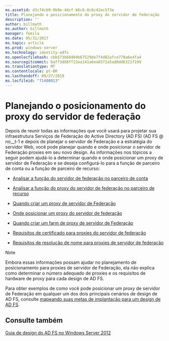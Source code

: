 ```yaml
---
ms.assetid: d3cf4cb9-9b9e-4dcf-b6c6-8c6c42ec5f3e
title: Planejando o posicionamento do proxy do servidor de federação
description: ''
author: billmath
ms.author: billmath
manager: femila
ms.date: 05/31/2017
ms.topic: article
ms.prod: windows-server
ms.technology: identity-adfs
ms.openlocfilehash: cbb573b60404b67529de7f4d82afce770a6e4fa4
ms.sourcegitcommit: 6aff3d88ff22ea141a6ea6572a5ad8dd6321f199
ms.translationtype: MT
ms.contentlocale: pt-BR
ms.lasthandoff: 09/27/2019
ms.locfileid: "71408013"
---
```

# <a name="planning-federation-server-proxy-placement"></a>Planejando o posicionamento do proxy do servidor de federação

Depois de reunir todas as informações que você usará para projetar sua infraestrutura Serviços de Federação do Active Directory (AD FS) \(AD FS @ no__t-1 e depois de planejar o servidor de Federação e a estratégia do servidor Web, você pode planejar quando e onde posicionar o servidor de Federação proxies em seu novo design. As informações nos tópicos a seguir podem ajudá-lo a determinar quando e onde posicionar um proxy de servidor de Federação e se deseja configurá-lo para a função de parceiro de conta ou a função de parceiro de recurso:  
  
-   [Analisar a função do servidor de federação no parceiro de conta](Review-the-Role-of-the-Federation-Server-in-the-Account-Partner.md)  
  
-   [Analisar a função do proxy do servidor de federação no parceiro de recurso](Review-the-Role-of-the-Federation-Server-Proxy-in-the-Resource-Partner.md)  
  
-   [Quando criar um proxy de servidor de Federação](When-to-Create-a-Federation-Server-Proxy.md)  
  
-   [Onde posicionar um proxy do servidor de federação](Where-to-Place-a-Federation-Server-Proxy.md)  
  
-   [Quando criar um farm de proxy de servidor de Federação](When-to-Create-a-Federation-Server-Proxy-Farm.md)  
  
-   [Requisitos de certificado para proxies do servidor de federação](Certificate-Requirements-for-Federation-Server-Proxies.md)  
  
-   [Requisitos de resolução de nome para proxies de servidor de federação](Name-Resolution-Requirements-for-Federation-Server-Proxies.md)  
  
> [!NOTE]  
> Embora essas informações possam ajudar no planejamento de posicionamento para proxies de servidor de Federação, ela não explica como determinar o número adequado de proxies e os requisitos de hardware de proxy para cada design de AD FS.  
  
Para obter exemplos de como você pode posicionar um proxy de servidor de Federação em qualquer um dos dois principais cenários de design de AD FS, consulte [mapeando suas metas de implantação para um design de AD FS](Mapping-Your-Deployment-Goals-to-an-AD-FS-Design.md).  

## <a name="see-also"></a>Consulte também
[Guia de design do AD FS no Windows Server 2012](AD-FS-Design-Guide-in-Windows-Server-2012.md)
  

